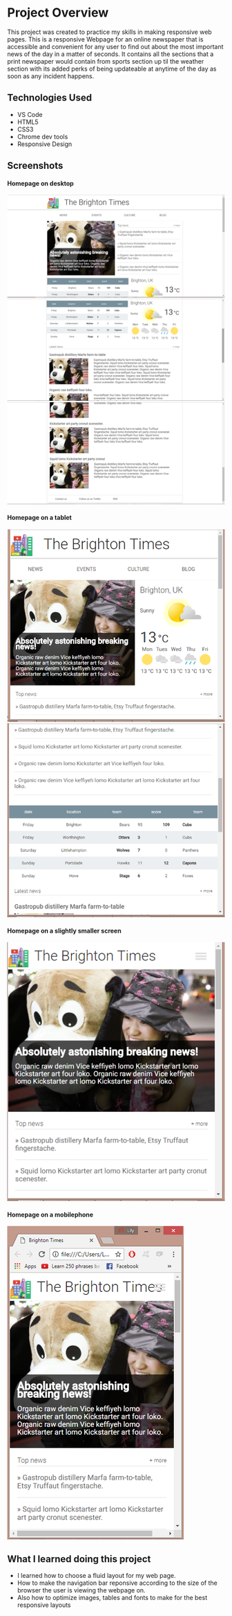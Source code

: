 Project Overview
============
This project was created to practice my skills in making responsive web pages. This is a responsive Webpage for an online newspaper that is accessible and convenient for any user to find out about the most important news of the day in a matter of seconds. It contains all the sections that a print newspaper would contain from sports section up til the weather section with its added perks of being updateable at anytime of the day as soon as any incident happens.

Technologies Used
--------------
- VS Code
- HTML5
- CSS3
- Chrome dev tools
- Responsive Design


Screenshots
--------------
#### Homepage on desktop
![The Homepage on desktop](/showcase/desk1.png)
![The Homepage on desktop](/showcase/desk2.png)
![The Homepage on desktop](/showcase/desk3.png)

#### Homepage on a tablet
![The Homepage on a tablet](/showcase/tablet.png)
![The Homepage on a tablet](/showcase/tablet2.png)

#### Homepage on a slightly smaller screen
![The Homepage on a smaller screen](/showcase/mobileview.png)

#### Homepage on a mobilephone
![The Homepage on a mobilephone](/showcase/smallest.png)

What I learned doing this project
--------------

- I learned how to choose a fluid layout for my web page.
- How to make the navigation bar reponsive according to the size of the browser the user is viewing the webpage on.
- Also how to optimize images, tables and fonts to make for the best responsive layouts

